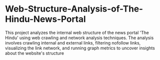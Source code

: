 # Web-Structure-Analysis-of-The-Hindu-News-Portal
This project analyzes the internal web structure of the news portal 'The Hindu' using web crawling and network analysis techniques. The analysis involves crawling internal and external links, filtering nofollow links, visualizing the link network, and running graph metrics to uncover insights about the website's structure
